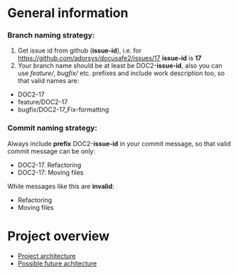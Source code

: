 # General information

### Branch naming strategy: 
1. Get issue id from github (**issue-id**), i.e. for https://github.com/adorsys/docusafe2/issues/17 **issue-id** is **17**
2. Your branch name should be at least be DOC2-**issue-id**, also you can use *feature/*, *bugfix/* etc. prefixes and include work description too, so that valid names are:
 - DOC2-17
 - feature/DOC2-17
 - bugfix/DOC2-17_Fix-formatting

### Commit naming strategy:

Always include **prefix** DOC2-**issue-id** in your commit message, so that valid commit message can be only:
 - DOC2-17. Refactoring
 - DOC2-17: Moving files
 
While messages like this are **invalid**:
 - Refactoring
 - Moving files
  
# Project overview
* [Project architecture](docs/architecture.md) 
* [Possible future achitecture](docs/general/docusafe_future_client.md)